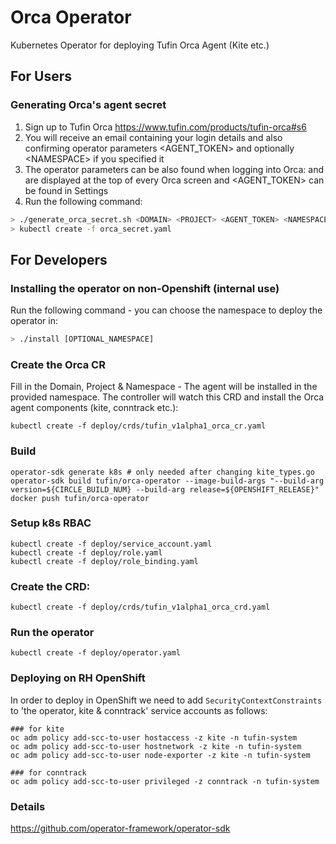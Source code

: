 # Orca Operator
Kubernetes Operator for deploying Tufin Orca Agent (Kite etc.)

## For Users
### Generating Orca's agent secret
1. Sign up to Tufin Orca   https://www.tufin.com/products/tufin-orca#s6
2. You will receive an email containing your login details and also confirming operator parameters <DOMAIN> <PROJECT> <AGENT_TOKEN> and optionally \<NAMESPACE\> if you specified it
3. The operator parameters can be also found when logging into Orca: <DOMAIN> and <PROJECT> are displayed at the top of every Orca screen and <AGENT_TOKEN> can be found in Settings
4. Run the following command: 
```bash
> ./generate_orca_secret.sh <DOMAIN> <PROJECT> <AGENT_TOKEN> <NAMESPACE> (if provided) > orca_secret.yaml
> kubectl create -f orca_secret.yaml
```
## For Developers
### Installing the operator on non-Openshift (internal use)
Run the following command - you can choose the namespace to deploy the operator in:
```bash
> ./install [OPTIONAL_NAMESPACE]
```



### Create the Orca CR
Fill in the Domain, Project & Namespace - The agent will be installed in the provided namespace.
The controller will watch this CRD and install the Orca agent components (kite, conntrack etc.):
```
kubectl create -f deploy/crds/tufin_v1alpha1_orca_cr.yaml
```

### Build
```
operator-sdk generate k8s # only needed after changing kite_types.go
operator-sdk build tufin/orca-operator --image-build-args "--build-arg version=${CIRCLE_BUILD_NUM} --build-arg release=${OPENSHIFT_RELEASE}"
docker push tufin/orca-operator
```

### Setup k8s RBAC 
```
kubectl create -f deploy/service_account.yaml
kubectl create -f deploy/role.yaml
kubectl create -f deploy/role_binding.yaml
```

### Create the CRD:
```
kubectl create -f deploy/crds/tufin_v1alpha1_orca_crd.yaml
```

### Run the operator
```
kubectl create -f deploy/operator.yaml
```

### Deploying on RH OpenShift
In order to deploy in OpenShift we need to add `SecurityContextConstraints` 
to 'the operator, kite & conntrack' service accounts as follows:

```
### for kite
oc adm policy add-scc-to-user hostaccess -z kite -n tufin-system
oc adm policy add-scc-to-user hostnetwork -z kite -n tufin-system
oc adm policy add-scc-to-user node-exporter -z kite -n tufin-system

### for conntrack
oc adm policy add-scc-to-user privileged -z conntrack -n tufin-system
```

### Details
https://github.com/operator-framework/operator-sdk


